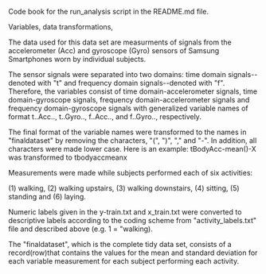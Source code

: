Code book for the run_analysis script in the README.md file.

Variables, data transformations,

The data used for this data set are measurments of signals from the accelerometer (Acc) 
and gyroscope (Gyro) sensors of Samsung Smartphones worn by individual subjects.  

The sensor signals were separated into two domains:
time domain signals--denoted with "t" and frequency domain signals--denoted with "f".
Therefore, the variables consist of time domain-accelerometer signals, 
time domain-gyroscope signals, frequency domain-accelerometer signals and
frequency domain-gyroscope signals with generalized variable names of format
t..Acc.., t..Gyro.., f..Acc.., and f..Gyro.., respectively.

The final format of the variable names were transformed to the names in "finaldataset"
by removing the characters, "(", ")", "," and "-".  In addition, all characters were 
made lower case.  Here is an example:
tBodyAcc-mean()-X was transformed to tbodyaccmeanx

Measurements were made while subjects performed each of six activities:

(1) walking, (2) walking upstairs, (3) walking downstairs, 
(4) sitting, (5) standing and (6) laying.

Numeric labels given in the y-train.txt and x_train.txt were converted to 
descriptive labels according to the coding scheme from "activity_labels.txt" file and 
described above (e.g. 1 = "walking).

The "finaldataset", which is the complete tidy data set, consists of a 
record(row)that contains the values for the mean and standard deviation for each 
variable measurement for each subject performing each activity.